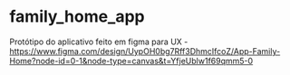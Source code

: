 # family_home_app

Protótipo do aplicativo feito em figma para UX - https://www.figma.com/design/UypOH0bg7Rff3DhmcIfcoZ/App-Family-Home?node-id=0-1&node-type=canvas&t=YfjeUblw1f69qmm5-0
